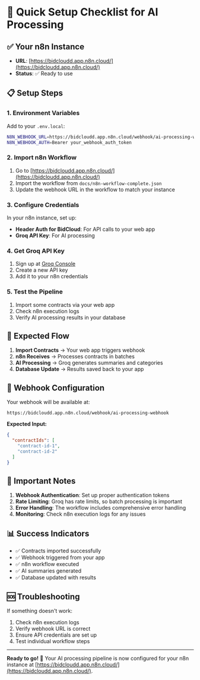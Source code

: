 # 🚀 Quick Setup Checklist for AI Processing

## ✅ **Your n8n Instance**
- **URL**: [https://bidcloudd.app.n8n.cloud/](https://bidcloudd.app.n8n.cloud/)
- **Status**: ✅ Ready to use

## 📋 **Setup Steps**

### **1. Environment Variables**
Add to your `.env.local`:
```bash
N8N_WEBHOOK_URL=https://bidcloudd.app.n8n.cloud/webhook/ai-processing-webhook
N8N_WEBHOOK_AUTH=Bearer your_webhook_auth_token
```

### **2. Import n8n Workflow**
1. Go to [https://bidcloudd.app.n8n.cloud/](https://bidcloudd.app.n8n.cloud/)
2. Import the workflow from `docs/n8n-workflow-complete.json`
3. Update the webhook URL in the workflow to match your instance

### **3. Configure Credentials**
In your n8n instance, set up:
- **Header Auth for BidCloud**: For API calls to your web app
- **Groq API Key**: For AI processing

### **4. Get Groq API Key**
1. Sign up at [Groq Console](https://console.groq.com/)
2. Create a new API key
3. Add it to your n8n credentials

### **5. Test the Pipeline**
1. Import some contracts via your web app
2. Check n8n execution logs
3. Verify AI processing results in your database

## 🎯 **Expected Flow**

1. **Import Contracts** → Your web app triggers webhook
2. **n8n Receives** → Processes contracts in batches
3. **AI Processing** → Groq generates summaries and categories
4. **Database Update** → Results saved back to your app

## 🔧 **Webhook Configuration**

Your webhook will be available at:
```
https://bidcloudd.app.n8n.cloud/webhook/ai-processing-webhook
```

**Expected Input:**
```json
{
  "contractIds": [
    "contract-id-1",
    "contract-id-2"
  ]
}
```

## 🚨 **Important Notes**

1. **Webhook Authentication**: Set up proper authentication tokens
2. **Rate Limiting**: Groq has rate limits, so batch processing is important
3. **Error Handling**: The workflow includes comprehensive error handling
4. **Monitoring**: Check n8n execution logs for any issues

## 📊 **Success Indicators**

- ✅ Contracts imported successfully
- ✅ Webhook triggered from your app
- ✅ n8n workflow executed
- ✅ AI summaries generated
- ✅ Database updated with results

## 🆘 **Troubleshooting**

If something doesn't work:
1. Check n8n execution logs
2. Verify webhook URL is correct
3. Ensure API credentials are set up
4. Test individual workflow steps

---

**Ready to go!** 🚀 Your AI processing pipeline is now configured for your n8n instance at [https://bidcloudd.app.n8n.cloud/](https://bidcloudd.app.n8n.cloud/).
